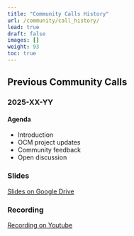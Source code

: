 ```yaml
---
title: "Community Calls History"
url: /community/call_history/
lead: true
draft: false
images: []
weight: 93
toc: true
---
```


## Previous Community Calls

### 2025-XX-YY

#### Agenda

- Introduction
- OCM project updates
- Community feedback
- Open discussion

### Slides

[Slides on Google Drive](https://drive.google.com/drive/folders/1RjEQSfM1bM1rssbA6bw048A84xtIuFH3?usp=sharing)

### Recording

[Recording on Youtube](https://www.youtube.com/watch?v=PAuSh0MOD7k)
